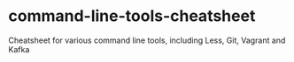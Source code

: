 # command-line-tools-cheatsheet
Cheatsheet for various command line tools, including Less, Git, Vagrant and Kafka
